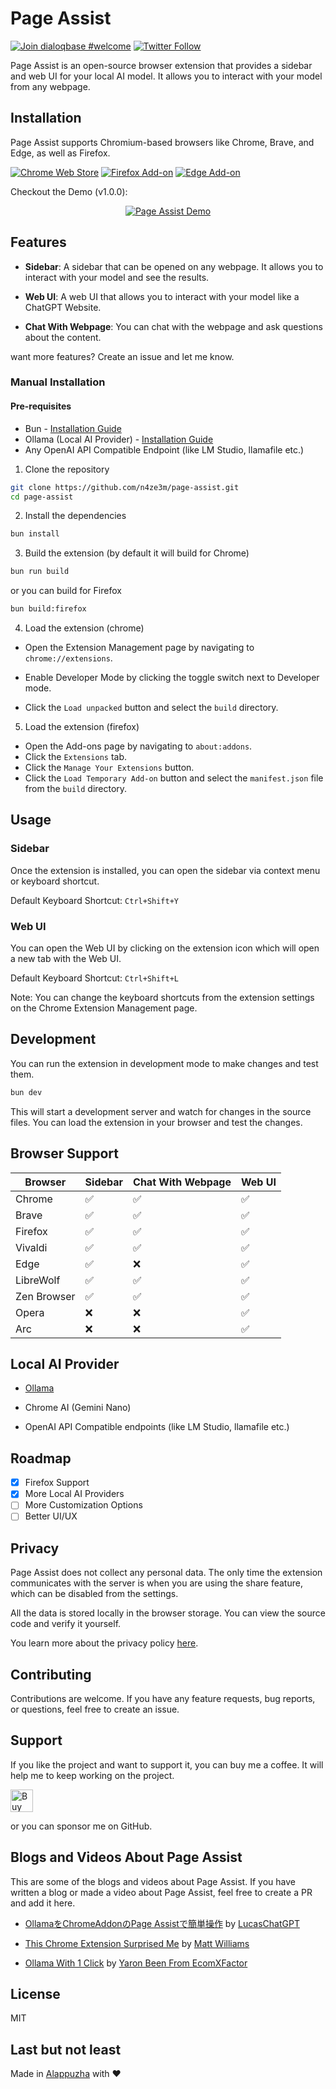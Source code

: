 # Page Assist

[![Join dialoqbase #welcome](https://img.shields.io/badge/discord-join%20chat-blue.svg)](https://discord.gg/bu54382uBd)
[![Twitter Follow](https://img.shields.io/twitter/follow/page_assist?style=social)](https://twitter.com/page_assist)

Page Assist is an open-source browser extension that provides a sidebar and web UI for your local AI model. It allows you to interact with your model from any webpage.
## Installation

Page Assist supports Chromium-based browsers like Chrome, Brave, and Edge, as well as Firefox.

[![Chrome Web Store](https://pub-35424b4473484be483c0afa08c69e7da.r2.dev/UV4C4ybeBTsZt43U4xis.png)](https://chrome.google.com/webstore/detail/page-assist/jfgfiigpkhlkbnfnbobbkinehhfdhndo)
[![Firefox Add-on](https://pub-35424b4473484be483c0afa08c69e7da.r2.dev/get-the-addon.png)](https://addons.mozilla.org/en-US/firefox/addon/page-assist/)
[![Edge Add-on](https://pub-35424b4473484be483c0afa08c69e7da.r2.dev/edge-addon.png)](https://microsoftedge.microsoft.com/addons/detail/page-assist-a-web-ui-fo/ogkogooadflifpmmidmhjedogicnhooa)


Checkout the Demo (v1.0.0):

<div align="center">

[![Page Assist Demo](https://img.youtube.com/vi/8VTjlLGXA4s/0.jpg)](https://www.youtube.com/watch?v=8VTjlLGXA4s)

</div>

## Features

- **Sidebar**: A sidebar that can be opened on any webpage. It allows you to interact with your model and see the results.

- **Web UI**: A web UI that allows you to interact with your model like a ChatGPT Website.

- **Chat With Webpage**: You can chat with the webpage and ask questions about the content.

want more features? Create an issue and let me know.

### Manual Installation

#### Pre-requisites

- Bun - [Installation Guide](https://bun.sh/)
- Ollama (Local AI Provider) - [Installation Guide](https://ollama.com)
- Any OpenAI API Compatible Endpoint (like LM Studio, llamafile etc.)

1. Clone the repository

```bash
git clone https://github.com/n4ze3m/page-assist.git
cd page-assist
```

2. Install the dependencies

```bash
bun install
```

3. Build the extension (by default it will build for Chrome)

```bash
bun run build
```

or you can build for Firefox

```bash
bun build:firefox
```

4. Load the extension (chrome)

- Open the Extension Management page by navigating to `chrome://extensions`.

- Enable Developer Mode by clicking the toggle switch next to Developer mode.

- Click the `Load unpacked` button and select the `build` directory.

5. Load the extension (firefox)

- Open the Add-ons page by navigating to `about:addons`.
- Click the `Extensions` tab.
- Click the `Manage Your Extensions` button.
- Click the `Load Temporary Add-on` button and select the `manifest.json` file from the `build` directory.

## Usage

### Sidebar

Once the extension is installed, you can open the sidebar via context menu or keyboard shortcut.

Default Keyboard Shortcut: `Ctrl+Shift+Y`

### Web UI

You can open the Web UI by clicking on the extension icon which will open a new tab with the Web UI.

Default Keyboard Shortcut: `Ctrl+Shift+L`

Note: You can change the keyboard shortcuts from the extension settings on the Chrome Extension Management page.

## Development

You can run the extension in development mode to make changes and test them.

```bash
bun dev
```

This will start a development server and watch for changes in the source files. You can load the extension in your browser and test the changes.

## Browser Support

| Browser     | Sidebar | Chat With Webpage | Web UI |
| ----------- | ------- | ----------------- | ------ |
| Chrome      | ✅      | ✅                | ✅     |
| Brave       | ✅      | ✅                | ✅     |
| Firefox     | ✅      | ✅                | ✅     |
| Vivaldi     | ✅      | ✅                | ✅     |
| Edge        | ✅      | ❌                | ✅     |
| LibreWolf   | ✅      | ✅                | ✅     |
| Zen Browser | ✅      | ✅                | ✅     |
| Opera       | ❌      | ❌                | ✅     |
| Arc         | ❌      | ❌                | ✅     |

## Local AI Provider

- [Ollama](https://github.com/ollama/ollama)

- Chrome AI (Gemini Nano)

- OpenAI API Compatible endpoints (like LM Studio, llamafile etc.)

## Roadmap

- [x] Firefox Support
- [x] More Local AI Providers
- [ ] More Customization Options
- [ ] Better UI/UX

## Privacy

Page Assist does not collect any personal data. The only time the extension communicates with the server is when you are using the share feature, which can be disabled from the settings.

All the data is stored locally in the browser storage. You can view the source code and verify it yourself.

You learn more about the privacy policy [here](PRIVACY.md).

## Contributing

Contributions are welcome. If you have any feature requests, bug reports, or questions, feel free to create an issue.

## Support

If you like the project and want to support it, you can buy me a coffee. It will help me to keep working on the project.

<a href='https://ko-fi.com/M4M3EMCLL' target='_blank'><img height='36' style='border:0px;height:36px;' src='https://storage.ko-fi.com/cdn/kofi2.png?v=3' border='0' alt='Buy Me a Coffee at ko-fi.com' /></a>

or you can sponsor me on GitHub.

## Blogs and Videos About Page Assist

This are some of the blogs and videos about Page Assist. If you have written a blog or made a video about Page Assist, feel free to create a PR and add it here.

- [OllamaをChromeAddonのPage Assistで簡単操作](https://note.com/lucas_san/n/nf00d01a02c3a) by [LucasChatGPT](https://twitter.com/LucasChatGPT)

- [This Chrome Extension Surprised Me](https://www.youtube.com/watch?v=IvLTlDy9G8c) by [Matt Williams](https://www.youtube.com/@technovangelist)

- [Ollama With 1 Click](https://www.youtube.com/watch?v=61uN5jtj2wo) by [Yaron Been From EcomXFactor](https://www.youtube.com/@ecomxfactor-YaronBeen)

## License

MIT

## Last but not least

Made in [Alappuzha](https://en.wikipedia.org/wiki/Alappuzha) with ❤️
